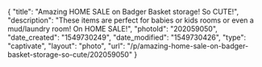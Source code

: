 {
    "title": "Amazing HOME SALE on Badger Basket storage! So CUTE!",
    "description": "These items are perfect for babies or kids rooms or even a mud\/laundry room! On HOME SALE!",
    "photoId": "202059050",
    "date_created": "1549730249",
    "date_modified": "1549730426",
    "type": "captivate",
    "layout": "photo",
    "url": "\/p\/amazing-home-sale-on-badger-basket-storage-so-cute\/202059050"
}